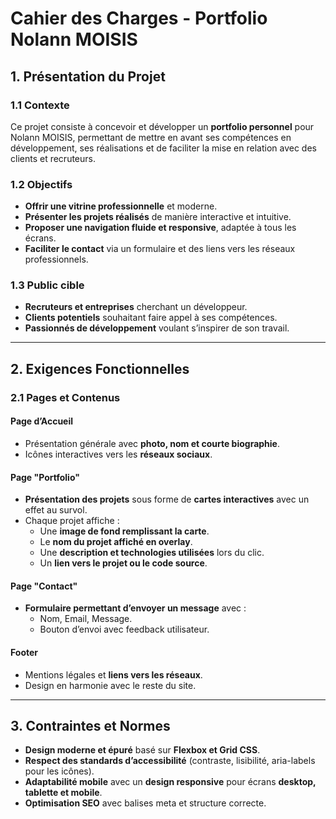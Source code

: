 # Cahier des Charges - Portfolio Nolann MOISIS

## 1. Présentation du Projet

### 1.1 Contexte
Ce projet consiste à concevoir et développer un **portfolio personnel** pour Nolann MOISIS, permettant de mettre en avant ses compétences en développement, ses réalisations et de faciliter la mise en relation avec des clients et recruteurs.

### 1.2 Objectifs
- **Offrir une vitrine professionnelle** et moderne.
- **Présenter les projets réalisés** de manière interactive et intuitive.
- **Proposer une navigation fluide et responsive**, adaptée à tous les écrans.
- **Faciliter le contact** via un formulaire et des liens vers les réseaux professionnels.

### 1.3 Public cible
- **Recruteurs et entreprises** cherchant un développeur.
- **Clients potentiels** souhaitant faire appel à ses compétences.
- **Passionnés de développement** voulant s’inspirer de son travail.

---

## 2. Exigences Fonctionnelles

### 2.1 Pages et Contenus

#### **Page d’Accueil**
- Présentation générale avec **photo, nom et courte biographie**.
- Icônes interactives vers les **réseaux sociaux**.

#### **Page "Portfolio"**
- **Présentation des projets** sous forme de **cartes interactives** avec un effet au survol.
- Chaque projet affiche :
    - Une **image de fond remplissant la carte**.
    - Le **nom du projet affiché en overlay**.
    - Une **description et technologies utilisées** lors du clic.
    - Un **lien vers le projet ou le code source**.

#### **Page "Contact"**
- **Formulaire permettant d’envoyer un message** avec :
    - Nom, Email, Message.
    - Bouton d’envoi avec feedback utilisateur.

#### **Footer**
- Mentions légales et **liens vers les réseaux**.
- Design en harmonie avec le reste du site.

---

## 3. Contraintes et Normes

- **Design moderne et épuré** basé sur **Flexbox et Grid CSS**.
- **Respect des standards d’accessibilité** (contraste, lisibilité, aria-labels pour les icônes).
- **Adaptabilité mobile** avec un **design responsive** pour écrans **desktop, tablette et mobile**.
- **Optimisation SEO** avec balises meta et structure correcte.